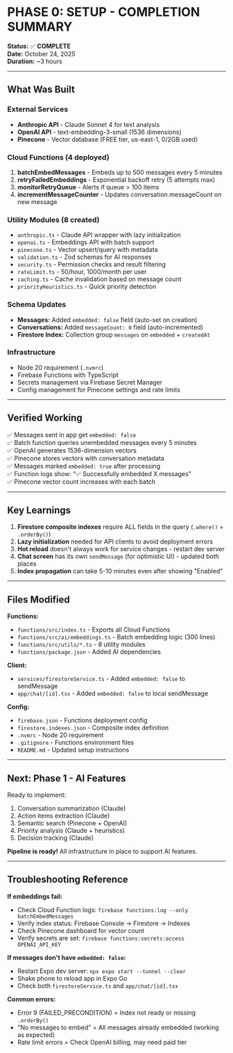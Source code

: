 # PHASE 0: SETUP - COMPLETION SUMMARY

**Status:** ✅ **COMPLETE**  
**Date:** October 24, 2025  
**Duration:** ~3 hours

---

## What Was Built

### External Services
- **Anthropic API** - Claude Sonnet 4 for text analysis
- **OpenAI API** - text-embedding-3-small (1536 dimensions)
- **Pinecone** - Vector database (FREE tier, us-east-1, 0/2GB used)

### Cloud Functions (4 deployed)
1. **batchEmbedMessages** - Embeds up to 500 messages every 5 minutes
2. **retryFailedEmbeddings** - Exponential backoff retry (5 attempts max)
3. **monitorRetryQueue** - Alerts if queue > 100 items
4. **incrementMessageCounter** - Updates conversation.messageCount on new message

### Utility Modules (8 created)
- `anthropic.ts` - Claude API wrapper with lazy initialization
- `openai.ts` - Embeddings API with batch support
- `pinecone.ts` - Vector upsert/query with metadata
- `validation.ts` - Zod schemas for AI responses
- `security.ts` - Permission checks and result filtering
- `rateLimit.ts` - 50/hour, 1000/month per user
- `caching.ts` - Cache invalidation based on message count
- `priorityHeuristics.ts` - Quick priority detection

### Schema Updates
- **Messages:** Added `embedded: false` field (auto-set on creation)
- **Conversations:** Added `messageCount: 0` field (auto-incremented)
- **Firestore Index:** Collection group `messages` on `embedded` + `createdAt`

### Infrastructure
- Node 20 requirement (`.nvmrc`)
- Firebase Functions with TypeScript
- Secrets management via Firebase Secret Manager
- Config management for Pinecone settings and rate limits

---

## Verified Working

✅ Messages sent in app get `embedded: false`  
✅ Batch function queries unembedded messages every 5 minutes  
✅ OpenAI generates 1536-dimension vectors  
✅ Pinecone stores vectors with conversation metadata  
✅ Messages marked `embedded: true` after processing  
✅ Function logs show: "✅ Successfully embedded X messages"  
✅ Pinecone vector count increases with each batch

---

## Key Learnings

1. **Firestore composite indexes** require ALL fields in the query (`.where()` + `.orderBy()`)
2. **Lazy initialization** needed for API clients to avoid deployment errors
3. **Hot reload** doesn't always work for service changes - restart dev server
4. **Chat screen** has its own `sendMessage` (for optimistic UI) - updated both places
5. **Index propagation** can take 5-10 minutes even after showing "Enabled"

---

## Files Modified

**Functions:**
- `functions/src/index.ts` - Exports all Cloud Functions
- `functions/src/ai/embeddings.ts` - Batch embedding logic (300 lines)
- `functions/src/utils/*.ts` - 8 utility modules
- `functions/package.json` - Added AI dependencies

**Client:**
- `services/firestoreService.ts` - Added `embedded: false` to sendMessage
- `app/chat/[id].tsx` - Added `embedded: false` to local sendMessage

**Config:**
- `firebase.json` - Functions deployment config
- `firestore.indexes.json` - Composite index definition
- `.nvmrc` - Node 20 requirement
- `.gitignore` - Functions environment files
- `README.md` - Updated setup instructions

---

## Next: Phase 1 - AI Features

Ready to implement:
1. Conversation summarization (Claude)
2. Action items extraction (Claude)
3. Semantic search (Pinecone + OpenAI)
4. Priority analysis (Claude + heuristics)
5. Decision tracking (Claude)

**Pipeline is ready!** All infrastructure in place to support AI features.

---

## Troubleshooting Reference

**If embeddings fail:**
- Check Cloud Function logs: `firebase functions:log --only batchEmbedMessages`
- Verify index status: Firebase Console → Firestore → Indexes
- Check Pinecone dashboard for vector count
- Verify secrets are set: `firebase functions:secrets:access OPENAI_API_KEY`

**If messages don't have `embedded: false`:**
- Restart Expo dev server: `npx expo start --tunnel --clear`
- Shake phone to reload app in Expo Go
- Check both `firestoreService.ts` and `app/chat/[id].tsx`

**Common errors:**
- Error 9 (FAILED_PRECONDITION) = Index not ready or missing `.orderBy()`
- "No messages to embed" = All messages already embedded (working as expected)
- Rate limit errors = Check OpenAI billing, may need paid tier

